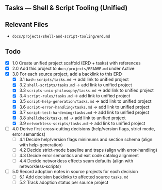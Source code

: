 ## Tasks — Shell & Script Tooling (Unified)

## Relevant Files

- `docs/projects/shell-and-script-tooling/erd.md`

## Todo

- [x] 1.0 Create unified project scaffold (ERD + tasks) with references
- [x] 2.0 Add this project to `docs/projects/README.md` under Active
- [x] 3.0 For each source project, add a backlink to this ERD
  - [x] 3.1 `bash-scripts/tasks.md` → add link to unified project
  - [x] 3.2 `shell-scripts/tasks.md` → add link to unified project
  - [x] 3.3 `scripts-unix-philosophy/tasks.md` → add link to unified project
  - [x] 3.4 `script-rules/tasks.md` → add link to unified project
  - [x] 3.5 `script-help-generation/tasks.md` → add link to unified project
  - [x] 3.6 `script-error-handling/tasks.md` → add link to unified project
  - [x] 3.7 `script-test-hardening/tasks.md` → add link to unified project
  - [x] 3.8 `shellcheck/tasks.md` → add link to unified project
  - [x] 3.9 `networkless-scripts/tasks.md` → add link to unified project
- [ ] 4.0 Derive first cross-cutting decisions (help/version flags, strict mode, error semantics)
  - [ ] 4.1 Decide help/version flags minimums and section schema (align with help-generation)
  - [ ] 4.2 Decide strict-mode baseline and traps (align with error-handling)
  - [ ] 4.3 Decide error semantics and exit code catalog alignment
  - [ ] 4.4 Decide networkless effects seam defaults (align with networkless-scripts)
- [ ] 5.0 Record adoption notes in source projects for each decision
  - [ ] 5.1 Add decision backlinks to affected source `tasks.md`
  - [ ] 5.2 Track adoption status per source project
